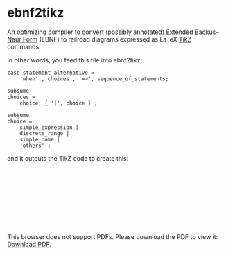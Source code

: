 # ebnf2tikz

An optimizing compiler to convert (possibly annotated) <a href=https://en.wikipedia.org/wiki/Extended_Backus%E2%80%93Naur_form>Extended Backus–Naur  Form</a> (EBNF) to railroad diagrams expressed as LaTeX <a href=https://en.wikipedia.org/wiki/PGF/TikZ> TikZ</a> commands.

In other words, you feed this file into ebnf2tikz:
```
case_statement_alternative =
    'when' , choices , '=>', sequence_of_statements;

subsume
choices =
    choice, { '|', choice } ;

subsume
choice =
    simple_expression |
    discrete_range |
    simple_name |
    'others' ;
```
and it outputs the TikZ code to create this:
<object data="https://github.com/pyeatt/ebnf2tikz/blob/main/testdriver.crop.pdf" type="application/pdf" width="700px" height="700px">
    <embed src="https://github.com/pyeatt/ebnf2tikz/blob/main/testdriver.crop.pdf">
        <p>This browser does not support PDFs. Please download the PDF to view it: <a href="https://github.com/pyeatt/ebnf2tikz/blob/main/testdriver.crop.pdf">Download PDF</a>.</p>
    </embed>
</object>

